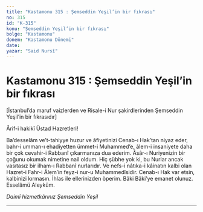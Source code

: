 ```yaml
---
title: "Kastamonu 315 : Şemseddin Yeşil’in bir fıkrası"
no: 315
id: "K-315"
konu: "Şemseddin Yeşil’in bir fıkrası"
bolge: "Kastamonu"
donem: "Kastamonu Dönemi"
date: 
yazar: "Said Nursî"
---
```


# Kastamonu 315 : Şemseddin Yeşil’in bir fıkrası

<p class="takdim">[İstanbul’da maruf vaizlerden ve Risale-i Nur şakirdlerinden Şemseddin Yeşil’in bir fıkrasıdır]</p>

Ârif-i hakikî Üstad Hazretleri!

Ba’desselâm ve’t-tahiyye huzur ve âfiyetinizi Cenab-ı Hak’tan niyaz eder, bahr-i umman-ı ehadiyetten ümmet-i Muhammed’e, âlem-i insaniyete daha bir çok cevahir-i Rabbanî çıkarmanıza dua ederim. Âsâr-ı Nuriyenizin bir çoğunu okumak nimetine nail oldum. Hiç şübhe yok ki, bu Nurlar ancak vasıtasız bir ilham-ı Rabbanî nurlarıdır. Ve nefs-i nâtıka-i kâinatın kalbi olan Hazret-i Fahr-i Âlem’in feyz-i nur-u Muhammedîsidir. Cenab-ı Hak var etsin, kalbinizi kırmasın. İhlas ile ellerinizden öperim. Bâki Bâki’ye emanet olunuz. Esselâmü Aleyküm.

*Daimî hizmetkârınız*
*Şemseddin Yeşil*

***
